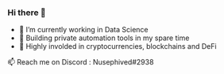 ### Hi there 👋

- 🔭 I’m currently working in Data Science
- 🤖 Building private automation tools in my spare time
- 🌱 Highly involded in cryptocurrencies, blockchains and DeFi

📫 Reach me on Discord : Nusephived#2938
